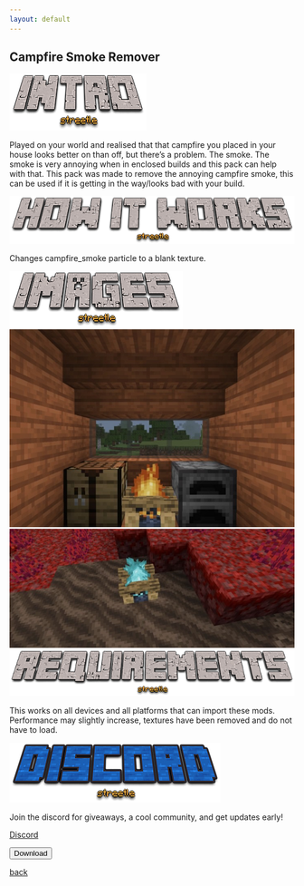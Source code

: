 ```yaml
---
layout: default
---
```


## Campfire Smoke Remover

<img src="/all/intro.png" alt="intro">

Played on your world and realised that that campfire you placed in your house looks better on than off, but there’s a problem. The smoke. The smoke is very annoying when in enclosed builds and this pack can help with that. This pack was made to remove the annoying campfire smoke, this can be used if it is getting in the way/looks bad with your build.

<img src="/all/how.png" alt="howitworks">

Changes campfire_smoke particle to a blank texture.

<img src="/all/images.png" alt="images">

<img src="/campfiresmokeremover/fire.png" alt="fire">

<img src="/campfiresmokeremover/soul_fire.png" alt="soul fire">

<img src="/all/req.png" alt="requirements">

This works on all devices and all platforms that can import these mods. Performance may slightly increase, textures have been removed and do not have to load.

<img src="/all/discord.png" alt="discord">

Join the discord for giveaways, a cool community, and get updates early! 

<a href="https://streetle.ml/discord">Discord</a>

<a href="https://direct-link.net/342615/campfire-smoke-remover"> 
<button type="button">Download</button> 
</a>

<a href="https://streetle.ml/packs">back</a>
<head>
</head>
